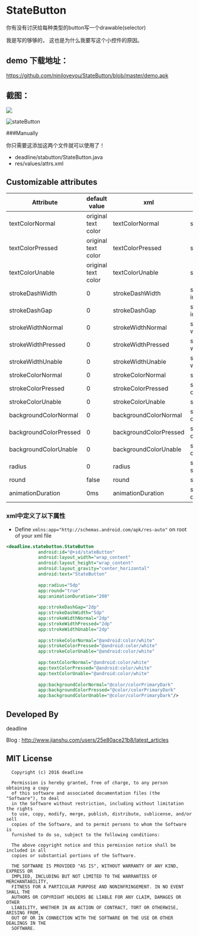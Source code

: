 # StateButton

你有没有讨厌给每种类型的button写一个drawable(selector)

我是写的够够的， 这也是为什么我要写这个小控件的原因。

demo 下载地址：
----------
https://github.com/niniloveyou/StateButton/blob/master/demo.apk

截图：
----------

![](https://github.com/niniloveyou/StateButton/blob/master/image.png)

![stateButton](https://github.com/niniloveyou/StateButton/blob/master/stateButton.gif)

###Manually

你只需要这添加这两个文件就可以使用了！
   + deadline/stabutton/StateButton.java
   + res/values/attrs.xml

Customizable attributes
-----------------------

|        Attribute       |      default value     |           xml            |                 java                |
|------------------------|------------------------|--------------------------|-------------------------------------|
| textColorNormal        |   original text color  | textColorNormal          | setNormalTextColor(int color)       |
| textColorPressed       |   original text color  | textColorPressed          | setPressedTextColor(int color)       |
| textColorUnable        |   original text color  | textColorUnable          | setUnableTextColor(int color)       |
| strokeDashWidth        |   0  | strokeDashWidth          | setStrokeDash(int dashWidth, int dashGap)       |
| strokeDashGap        |   0  | strokeDashGap          | setStrokeDash(int dashWidth, int dashGap)      |
| strokeWidthNormal        |   0  | strokeWidthNormal          | setNormalStrokeWidth(int widht)       |
| strokeWidthPressed        |   0  | strokeWidthPressed          | setPressedStrokeWidth(int widht)        |
| strokeWidthUnable        |   0  | strokeWidthUnable          | setUnableStrokeWidth(int widht)        |
| strokeColorNormal        |   0  | strokeColorNormal          | setNormalStrokeColor(int color)       |
| strokeColorPressed        |   0  | strokeColorPressed          | setPressedStrokeColor(int color)       |
| strokeColorUnable        |   0  | strokeColorUnable          | setUnableStrokeColor(int color)       |
| backgroundColorNormal        |   0  | backgroundColorNormal          | setNormalBackgroundColor(int color)       |
| backgroundColorPressed        |   0  | backgroundColorPressed   | setPressedBackgroundColor(int color)       |
| backgroundColorUnable        |   0  | backgroundColorUnable          | setUnableBackgroundColor(int color)       |
| radius        |   0  | radius          | setRadius(int radius) / setRadius(float[] radii)      |
| round        |  false  | round          | setRound(boolean round)       |
| animationDuration        |   0ms  | animationDuration          | setAnimationDuration(int duration)       |


### xml中定义了以下属性
-  Define `xmlns:app="http://schemas.android.com/apk/res-auto"` on root of your xml file

```xml
<deadline.statebutton.StateButton
            android:id="@+id/stateButton"
            android:layout_width="wrap_content"
            android:layout_height="wrap_content"
            android:layout_gravity="center_horizontal"
            android:text="StateButton"
            
            app:radius="5dp"
            app:round="true"
            app:animationDuration="200"
            
            app:strokeDashGap="2dp"
            app:strokeDashWidth="5dp"
            app:strokeWidthNormal="2dp"
            app:strokeWidthPressed="2dp"
            app:strokeWidthUnable="2dp"
            
            app:strokeColorNormal="@android:color/white"
            app:strokeColorPressed="@android:color/white"
            app:strokeColorUnable="@android:color/white"
            
            app:textColorNormal="@android:color/white"
            app:textColorPressed="@android:color/white"
            app:textColorUnable="@android:color/white"
            
            app:backgroundColorNormal="@color/colorPrimaryDark"
            app:backgroundColorPressed="@color/colorPrimaryDark"
            app:backgroundColorUnable="@color/colorPrimaryDark"/>
```



Developed By
-------
deadline

Blog :   http://www.jianshu.com/users/25e80ace21b8/latest_articles

MIT License
-------

      Copyright (c) 2016 deadline

      Permission is hereby granted, free of charge, to any person obtaining a copy
      of this software and associated documentation files (the "Software"), to deal
      in the Software without restriction, including without limitation the rights
      to use, copy, modify, merge, publish, distribute, sublicense, and/or sell
      copies of the Software, and to permit persons to whom the Software is
      furnished to do so, subject to the following conditions:

      The above copyright notice and this permission notice shall be included in all
      copies or substantial portions of the Software.

      THE SOFTWARE IS PROVIDED "AS IS", WITHOUT WARRANTY OF ANY KIND, EXPRESS OR
      IMPLIED, INCLUDING BUT NOT LIMITED TO THE WARRANTIES OF MERCHANTABILITY,
      FITNESS FOR A PARTICULAR PURPOSE AND NONINFRINGEMENT. IN NO EVENT SHALL THE
      AUTHORS OR COPYRIGHT HOLDERS BE LIABLE FOR ANY CLAIM, DAMAGES OR OTHER
      LIABILITY, WHETHER IN AN ACTION OF CONTRACT, TORT OR OTHERWISE, ARISING FROM,
      OUT OF OR IN CONNECTION WITH THE SOFTWARE OR THE USE OR OTHER DEALINGS IN THE
      SOFTWARE.
       
